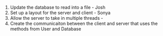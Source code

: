 1. Update the database to read into a file - Josh
2. Set up a layout for the server and client - Sonya
3. Allow the server to take in multiple threads -
4. Create the communicaiton between the client and server that uses the methods from User and Database
